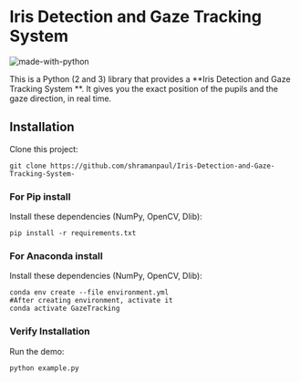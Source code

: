 # Iris Detection and Gaze Tracking System 

![made-with-python](https://img.shields.io/badge/Made%20with-Python-1f425f.svg)

This is a Python (2 and 3) library that provides a **Iris Detection and Gaze Tracking System **. It gives you the exact position of the pupils and the gaze direction, in real time.


## Installation

Clone this project:

```shell
git clone https://github.com/shramanpaul/Iris-Detection-and-Gaze-Tracking-System-
```

### For Pip install
Install these dependencies (NumPy, OpenCV, Dlib):

```shell
pip install -r requirements.txt
```


### For Anaconda install
Install these dependencies (NumPy, OpenCV, Dlib):

```shell
conda env create --file environment.yml
#After creating environment, activate it
conda activate GazeTracking
```


### Verify Installation

Run the demo:

```shell
python example.py
```



